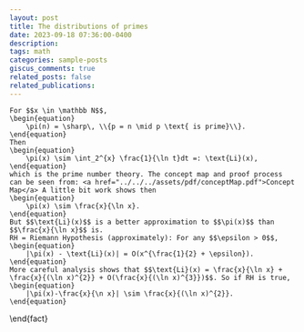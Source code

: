 ```yaml
---
layout: post
title: The distributions of primes
date: 2023-09-18 07:36:00-0400
description: 
tags: math
categories: sample-posts
giscus_comments: true
related_posts: false
related_publications: 
---
```

<!-- This post shows how to add bibliography to simple blog posts. If you would like something more academic, check the [distill style post]({% post_url 2018-12-22-distill %}). -->

    For $$x \in \mathbb N$$,
    \begin{equation}
        \pi(n) = \sharp\, \\{p = n \mid p \text{ is prime}\\}. 
    \end{equation}
    Then 
    \begin{equation}
        \pi(x) \sim \int_2^{x} \frac{1}{\ln t}dt =: \text{Li}(x),
    \end{equation}
    which is the prime number theory. The concept map and proof process can be seen from: <a href="../../../assets/pdf/conceptMap.pdf">Concept Map</a> A little bit work shows then
    \begin{equation}
        \pi(x) \sim \frac{x}{\ln x}.
    \end{equation}
    But $$\text{Li}(x)$$ is a better approximation to $$\pi(x)$$ than $$\frac{x}{\ln x}$$ is.
    RH = Riemann Hypothesis (approximately): For any $$\epsilon > 0$$, 
    \begin{equation}
        |\pi(x) - \text{Li}(x)| = O(x^{\frac{1}{2} + \epsilon}).
    \end{equation}
    More careful analysis shows that $$\text{Li}(x) = \frac{x}{\ln x} + \frac{x}{(\ln x)^{2}} + O(\frac{x}{(\ln x)^{3}})$$. So if RH is true, 
    \begin{equation}
        |\pi(x)-\frac{x}{\n x}| \sim \frac{x}{(\ln x)^{2}}.
    \end{equation}
\end{fact}
